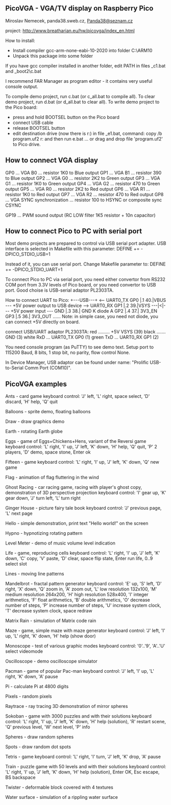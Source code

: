 
PicoVGA - VGA/TV display on Raspberry Pico
------------------------------------------
Miroslav Nemecek, panda38.sweb.cz, Panda38@seznam.cz

project: http://www.breatharian.eu/hw/picovga/index_en.html

How to install:
- Install compiler gcc-arm-none-eabi-10-2020 into folder C:\ARM10
- Unpack this package into some folder

If you have gcc compiler installed in another folder,
 edit PATH in files _c1.bat and _boot2\c.bat

I recommend FAR Manager as program editor - it contains
 very useful console output.

To compile demo project, run c.bat (or c_all.bat to compile all).
To clear demo project, run d.bat (or d_all.bat to clear all).
To write demo project to the Pico board:
 - press and hold BOOTSEL button on the Pico board
 - connect USB cable
 - release BOOTSEL button
 - edit destination drive (now there is r:) in file _e1.bat, command:
       copy /b program.uf2 r:
   and then run e.bat 
   ... or drag and drop file 'program.uf2' to Pico drive.


How to connect VGA display
--------------------------
GP0 ... VGA B0 ... resistor 1K0 to Blue output
GP1 ... VGA B1 ... resistor 390 to Blue output
GP2 ... VGA G0 ... resistor 2K2 to Green output
GP3 ... VGA G1 ... resistor 1K0 to Green output
GP4 ... VGA G2 ... resistor 470 to Green output
GP5 ... VGA R0 ... resistor 2K2 to Red output
GP6 ... VGA R1 ... resistor 1K0 to Red output
GP7 ... VGA R2 ... resistor 470 to Red output
GP8 ... VGA SYNC synchronization ... resistor 100 to HSYNC or composite sync CSYNC

GP19 ... PWM sound output (RC LOW filter 1K5 resistor + 10n capacitor)


How to connect Pico to PC with serial port
------------------------------------------
Most demo projects are prepared to control via USB serial port adapter.
USB interface is selected in Makefile with this parameter:
DEFINE += -DPICO_STDIO_USB=1

Instead of it, you can use serial port. Change Makefile parameter to:
DEFINE += -DPICO_STDIO_UART=1

To connect Pico to PC via serial port, you need either convertor from
RS232 COM port from 3.3V levels of Pico board, or you need convertor
to USB port. Good choise is USB-serial adaptor PL2303TA.

   How to connect UART to Pico:
                    +---USB---+
   <-- UART0_TX GP0 |.1    40.|VBUS --- +5V power output to USB device
   --> UART0_RX GP1 |.2    39.|VSYS ---|<|--- +5V power input
   ---          GND |.3    38.| GND  K diode A
                GP2 |.4    37.| 3V3_EN
                GP3 |.5    36.| 3V3_OUT
                      ......
   Note: in simple case, you need not diode, you can connect +5V directly on board.

   connect USB/UART adaptor PL2303TA:
       red ......... +5V VSYS (39)
       black ....... GND (3)
       white RxD ... UART0_TX GP0 (1)
       green TxD ... UART0_RX GP1 (2)

   You need console program (as PuTTY) to see demo text.
   Setup port to 115200 Baud, 8 bits, 1 stop bit, no parity,
   flow control None.

   In Device Manager, USB adaptor can be found under name:
           "Prolific USB-to-Serial Comm Port (COM10)".


PicoVGA examples
----------------
Ants - card game
	keyboard control: 'J' left, 'L' right, space select, 'D' discard, 'H' help, 'Q' quit

Balloons - sprite demo, floating balloons

Draw - draw graphics demo

Earth - rotating Earth globe

Eggs - game of Eggs+Chickens+Hens, variant of the Reversi game
	keyboard control: 'L' right, 'I' up, 'J' left, 'K' down, 'H' help, 'Q' quit, 'P' 2 players, 'D' demo, space stone, Enter ok

Fifteen - game
	keyboard control: 'L' right, 'I' up, 'J' left, 'K' down, 'Q' new game

Flag - animation of flag fluttering in the wind

Ghost Racing - car racing game, racing with player's ghost copy, demonstration of 3D perspective projection
	keyboard control: 'I' gear up, 'K' gear down, 'J' turn left, 'L' turn right

Ginger House - picture fairy tale book
	keyboard control: 'J' previous page, 'L' next page

Hello - simple demonstration, print text "Hello world!" on the screen

Hypno - hypnotizing rotating pattern

Level Meter - demo of music volume level indication

Life - game, reproducing cells
	keyboard control: 'L' right, 'I' up, 'J' left, 'K' down, 'C' copy, 'V' paste, 'D' clear,
		space flip state, Enter run life, 0..9 select slot

Lines - moving line patterns

Mandelbrot - fractal pattern generator
	keyboard control: 'E' up, 'S' left, 'D' right, 'X' down, 'Q' zoom in, 'A' zoom out,
	'L' low resolution 132x100, 'M' medium resolution 264x200, 'H' high resolution 528x400,
	'I' integer arithmetics, 'F' float arithmetics, 'B' double arithmetics,
	'O' decrease number of steps, 'P' increase number of steps, 'U' increase system clock,
	'T' decrease system clock, space redraw

Matrix Rain - simulation of Matrix code rain

Maze - game, simple maze with maze generator
	keyboard control: 'J' left, 'I' up, 'L' right, 'K' down, 'H' help (show door)

Monoscope - test of various graphic modes
	keyboard control: '0'..'9', 'A'..'U' select videomode

Oscilloscope - demo oscilloscope simulator

Pacman - game of popular Pac-man
	keyboard control: 'J' left, 'I' up, 'L' right, 'K' down, 'A' pause

Pi - calculate Pi at 4800 digits

Pixels - random pixels

Raytrace - ray tracing 3D demonstration of mirror spheres

Sokoban - game with 3000 puzzles and with their solutions
	keyboard control: 'L' right, 'I' up, 'J' left, 'K' down, 'H' help (solution),
	'R' restart scene, 'Q' previous level, 'W' next level, 'P' info

Spheres - draw random spheres

Spots - draw random dot spots

Tetris - game
	keyboard control: 'L' right, 'I' turn, 'J' left, 'K' drop, 'A' pause

Train - puzzle game with 50 levels and with their solutions
	keyboard control: 'L' right, 'I' up, 'J' left, 'K' down, 'H' help (solution), Enter OK, Esc escape, BS backspace

Twister - deformable block covered with 4 textures

Water surface - simulation of a rippling water surface
